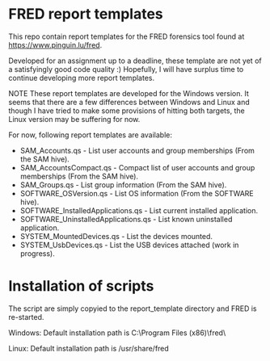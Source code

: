 # FRED report templates
This repo contain report templates for the FRED forensics tool found at https://www.pinguin.lu/fred.

Developed for an assignment up to a deadline, these template are not yet of a satisfyingly good code quality :)
Hopefully, I will have surplus time to continue developing more report templates.

NOTE These report templates are developed for the Windows version. It seems that there are a few differences between Windows and Linux and though I have tried to make some provisions of hitting both targets, the Linux version may be suffering for now.

For now, following report templates are available:

- SAM_Accounts.qs - List user accounts and group memberships (From the SAM hive).
- SAM_AccountsCompact.qs - Compact list of user accounts and group memberships (From the SAM hive).
- SAM_Groups.qs - List group information (From the SAM hive).
- SOFTWARE_OSVersion.qs - List OS information (From the SOFTWARE hive).
- SOFTWARE_InstalledApplications.qs - List current installed application.
- SOFTWARE_UninstalledApplications.qs - List known uninstalled application.
- SYSTEM_MountedDevices.qs - List the devices mounted.
- SYSTEM_UsbDevices.qs - List the USB devices attached (work in  progress).

# Installation of scripts
The script are simply copyied to the report_template directory and FRED is re-started.

Windows:
Default installation path is C:\Program Files (x86)\fred\

Linux:
Default installation path is /usr/share/fred
